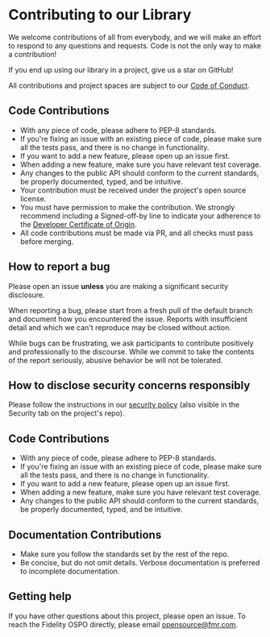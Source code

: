 # Contributing to our Library

We welcome contributions of all from everybody, and we will make an effort
to respond to any questions and requests. Code is not the only way to make
a contribution!

If you end up using our library in a project, give us a star on GitHub!

All contributions and project spaces are subject to our [Code of Conduct](https://github.com/fidelity/.github/blob/main/CODE_OF_CONDUCT.md).

## Code Contributions

- With any piece of code, please adhere to PEP-8 standards.
- If you're fixing an issue with an existing piece of code, please make sure
all the tests pass, and there is no change in functionality.
- If you want to add a new feature, please open up an issue first.
- When adding a new feature, make sure you have relevant test coverage.
- Any changes to the public API should conform to the current standards,
be properly documented, typed, and be intuitive.
- Your contribution must be received under the project's open source license.
- You must have permission to make the contribution. We strongly recommend including a Signed-off-by line to indicate your adherence to the [Developer Certificate of Origin](https://developercertificate.org/).
- All code contributions must be made via PR, and all checks must pass before merging.

## How to report a bug

Please open an issue **unless** you are making a significant security disclosure.

When reporting a bug, please start from a fresh pull of the default branch and document how you encountered the issue. Reports with insufficient detail and which we can't reproduce may be closed without action.

While bugs can be frustrating, we ask participants to contribute positively and professionally to the discourse. While we commit to take the contents of the report seriously, abusive behavior be will not be tolerated.

## How to disclose security concerns responsibly

Please follow the instructions in our [security policy](https://github.com/fidelity/.github/blob/main/SECURITY.md) (also visible in the Security tab on the project's repo).

## Code Contributions

- With any piece of code, please adhere to PEP-8 standards.
- If you're fixing an issue with an existing piece of code, please make sure
all the tests pass, and there is no change in functionality.
- If you want to add a new feature, please open up an issue first.
- When adding a new feature, make sure you have relevant test coverage.
- Any changes to the public API should conform to the current standards,
be properly documented, typed, and be intuitive.

## Documentation Contributions

- Make sure you follow the standards set by the rest of the repo.
- Be concise, but do not omit details. Verbose documentation is preferred to
incomplete documentation.

## Getting help

If you have other questions about this project, please open an issue. To reach the Fidelity OSPO directly, please email [opensource@fmr.com](mailto:opensource@fmr.com).
